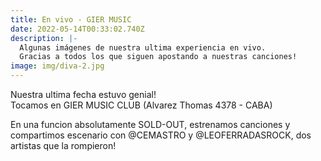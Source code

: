 ```yaml
---
title: En vivo - GIER MUSIC
date: 2022-05-14T00:33:02.740Z
description: |-
  Algunas imágenes de nuestra ultima experiencia en vivo.
  Gracias a todos los que siguen apostando a nuestras canciones!
image: img/diva-2.jpg
---
```

Nuestra ultima fecha estuvo genial!\
Tocamos en GIER MUSIC CLUB (Alvarez Thomas 4378 - CABA)

En una funcion absolutamente SOLD-OUT, estrenamos canciones y compartimos escenario con @CEMASTRO y @LEOFERRADASROCK, dos artistas que la rompieron!